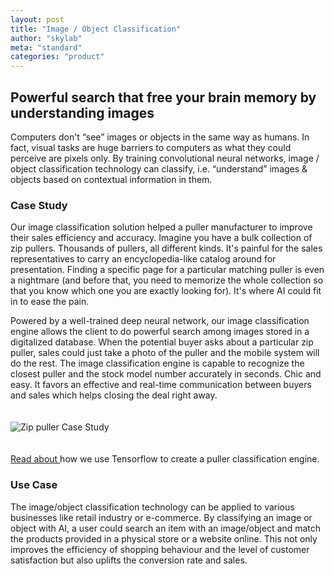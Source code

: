 ```yaml
---
layout: post
title: "Image / Object Classification"
author: "skylab"
meta: "standard"
categories: "product"
---
```


## Powerful search that free your brain memory by understanding images

Computers don't “see” images or objects in the same way as humans. In fact, visual tasks are huge barriers to computers as what they could perceive are pixels only. By training convolutional neural networks, image / object classification technology can classify, i.e. “understand” images & objects based on contextual information in them.

### Case Study

Our image classification solution helped a puller manufacturer to improve their sales efficiency and accuracy. Imagine you have a bulk collection of zip pullers. Thousands of pullers, all different kinds. It's painful for the sales representatives to carry an encyclopedia-like catalog around for presentation. Finding a specific page for a particular matching puller is even a nightmare (and before that, you need to memorize the whole collection so that you know which one you are exactly looking for). It's where AI could fit in to ease the pain.

Powered by a well-trained deep neural network, our image classification engine allows the client to do powerful search among images stored in a digitalized database. When the potential buyer asks about a particular zip puller, sales could just take a photo of the puller and the mobile system will do the rest. The image classification engine is capable to recognize the closest puller and the stock model number accurately in seconds. Chic and easy. It favors an effective and real-time communication between buyers and sales which helps closing the deal right away.

<img src="{{ site.baseurl }}/img/puller.png" alt="Zip puller Case Study" style="padding:20px 0; max-width: 200px">

<a href="https://code.oursky.com/tensorflow-svm-image-classifications-engine/" target="_blank">Read about </a> how we use Tensorflow to create a puller classification engine.


### Use Case
The image/object classification technology can be applied to various businesses like retail industry or e-commerce. By classifying an image or object with AI, a user could search an item with an image/object and match the products provided in a physical store or a website online. This not only improves the efficiency of shopping behaviour and the level of customer satisfaction but also uplifts the conversion rate and sales.

